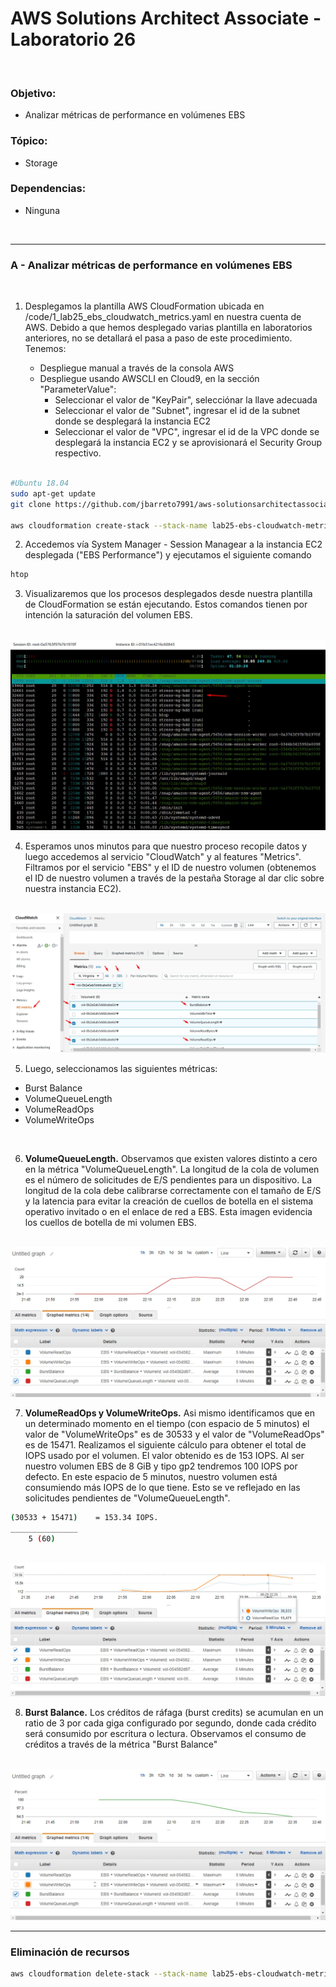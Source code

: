 # AWS Solutions Architect Associate - Laboratorio 26

<br>

### Objetivo: 
* Analizar métricas de performance en volúmenes EBS

### Tópico:
* Storage

### Dependencias:
* Ninguna

<br>


---

### A - Analizar métricas de performance en volúmenes EBS

<br>


1. Desplegamos la plantilla AWS CloudFormation ubicada en /code/1_lab25_ebs_cloudwatch_metrics.yaml en nuestra cuenta de AWS. Debido a que hemos desplegado varias plantilla en laboratorios anteriores, no se detallará el pasa a paso de este procedimiento. Tenemos:

    * Despliegue manual a través de la consola AWS
    * Despliegue usando AWSCLI en Cloud9, en la sección "ParameterValue": 
        * Seleccionar el valor de "KeyPair", selecciónar la llave adecuada
        * Seleccionar el valor de "Subnet", ingresar el id de la subnet donde se desplegará la instancia EC2
        * Seleccionar el valor de "VPC", ingresar el id de la VPC donde se desplegará la instancia EC2 y se aprovisionará el Security Group respectivo.

```bash

#Ubuntu 18.04
sudo apt-get update
git clone https://github.com/jbarreto7991/aws-solutionsarchitectassociate.git

aws cloudformation create-stack --stack-name lab25-ebs-cloudwatch-metrics --template-body file://~/environment/aws-solutionsarchitectassociate/Lab-25/code/1_lab25-ebs-cloudwatch-metrics.yaml --parameters ParameterKey=KeyPair,ParameterValue="aws-solutionsarchitectassociate" ParameterKey=Subnet,ParameterValue="subnet-29b70f18"  ParameterKey=VPC,ParameterValue="vpc-dd59d8a0" --capabilities CAPABILITY_IAM
```

2. Accedemos vía System Manager - Session Managear a la instancia EC2 desplegada ("EBS Performance") y ejecutamos el siguiente comando

```bash
htop
```

3. Visualizaremos que los procesos desplegados desde nuestra plantilla de CloudFormation se están ejecutando. Estos comandos tienen por intención la saturación del volumen EBS.

<br>

<img src="images/lab25_01.jpg">

<br>

4. Esperamos unos minutos para que nuestro proceso recopile datos y luego accedemos al servicio "CloudWatch" y al features "Metrics". Filtramos por el servicio "EBS" y el ID de nuestro volumen (obtenemos el ID de nuestro volumen a través de la pestaña Storage al dar clic sobre nuestra instancia EC2). 


<br>

<img src="images/lab25_02.jpg">

<br>

5. Luego, seleccionamos las siguientes métricas:
* Burst Balance
* VolumeQueueLength
* VolumeReadOps
* VolumeWriteOps


<br>

6. **VolumeQueueLength.** Observamos que existen valores distinto a cero en la métrica "VolumeQueueLength". La longitud de la cola de volumen es el número de solicitudes de E/S pendientes para un dispositivo. La longitud de la cola debe calibrarse correctamente con el tamaño de E/S y la latencia para evitar la creación de cuellos de botella en el sistema operativo invitado o en el enlace de red a EBS. Esta imagen evidencia los cuellos de botella de mi volumen EBS.

<br>

<img src="images/lab25_05.jpg">

<br>

7. **VolumeReadOps y VolumeWriteOps.** Asi mismo identificamos que en un determinado momento en el tiempo (con espacio de 5 minutos) el valor de "VolumeWriteOps" es de 30533 y el valor de "VolumeReadOps" es de 15471. Realizamos el siguiente cálculo para obtener el total de IOPS usado por el volumen. El valor obtenido es de 153 IOPS. Al ser nuestro volumen EBS de 8 GiB y tipo gp2 tendremos 100 IOPS por defecto. En este espacio de 5 minutos, nuestro volumen está consumiendo más IOPS de lo que tiene. Esto se ve reflejado en las solicitudes pendientes de "VolumeQueueLength".

```bash
(30533 + 15471)    = 153.34 IOPS.
_______________
    5 (60)
```

<br>

<img src="images/lab25_03.jpg">

<br>

8. **Burst Balance.** Los créditos de ráfaga (burst credits) se acumulan en un ratio de 3 por cada giga configurado por segundo, donde cada crédito será consumido por escritura o lectura. Observamos el consumo de créditos a través de la métrica "Burst Balance"

<br>

<img src="images/lab25_04.jpg">

<br>


---

### Eliminación de recursos

```bash
aws cloudformation delete-stack --stack-name lab25-ebs-cloudwatch-metrics
```
